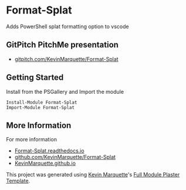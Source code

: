 # Format-Splat

Adds PowerShell splat formatting option to vscode

## GitPitch PitchMe presentation

* [gitpitch.com/KevinMarquette/Format-Splat](https://gitpitch.com/KevinMarquette/Format-Splat)

## Getting Started

Install from the PSGallery and Import the module

    Install-Module Format-Splat
    Import-Module Format-Splat


## More Information

For more information

* [Format-Splat.readthedocs.io](http://Format-Splat.readthedocs.io)
* [github.com/KevinMarquette/Format-Splat](https://github.com/KevinMarquette/Format-Splat)
* [KevinMarquette.github.io](https://KevinMarquette.github.io)


This project was generated using [Kevin Marquette](http://kevinmarquette.github.io)'s [Full Module Plaster Template](https://github.com/KevinMarquette/PlasterTemplates/tree/master/FullModuleTemplate).
